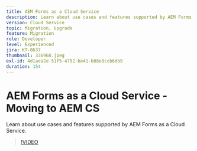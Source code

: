 ```yaml
---
title: AEM Forms as a Cloud Service
description: Learn about use cases and features supported by AEM Forms as a Cloud Service.
version: Cloud Service
topic: Migration, Upgrade
feature: Migration
role: Developer
level: Experienced
jira: KT-8637
thumbnail: 336968.jpeg
exl-id: 4d1aea2e-51f5-4752-be41-b08e8ccb6db9
duration: 154
---
```

# AEM Forms as a Cloud Service - Moving to AEM CS

Learn about use cases and features supported by AEM Forms as a Cloud Service.

>[!VIDEO](https://video.tv.adobe.com/v/336968?quality=12&learn=on)
